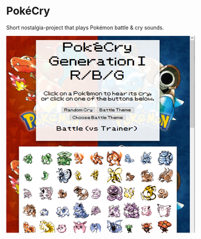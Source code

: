 # PokéCry

Short nostalgia-project that plays Pokémon battle & cry sounds.

![alt Screenshot](https://github.com/lepasq/pokecry/blob/master/screenshot.png "Webpage")
